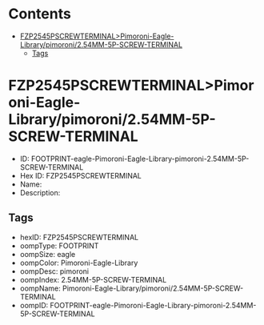 



Contents
========

* [FZP2545PSCREWTERMINAL>Pimoroni-Eagle-Library/pimoroni/2.54MM-5P-SCREW-TERMINAL](#fzp2545pscrewterminalpimoroni-eagle-librarypimoroni254mm-5p-screw-terminal)
	* [Tags](#tags)

# FZP2545PSCREWTERMINAL>Pimoroni-Eagle-Library/pimoroni/2.54MM-5P-SCREW-TERMINAL

- ID: FOOTPRINT-eagle-Pimoroni-Eagle-Library-pimoroni-2.54MM-5P-SCREW-TERMINAL
- Hex ID: FZP2545PSCREWTERMINAL
- Name: 
- Description: 

## Tags

- hexID: FZP2545PSCREWTERMINAL
- oompType: FOOTPRINT
- oompSize: eagle
- oompColor: Pimoroni-Eagle-Library
- oompDesc: pimoroni
- oompIndex: 2.54MM-5P-SCREW-TERMINAL
- oompName: Pimoroni-Eagle-Library/pimoroni/2.54MM-5P-SCREW-TERMINAL
- oompID: FOOTPRINT-eagle-Pimoroni-Eagle-Library-pimoroni-2.54MM-5P-SCREW-TERMINAL
